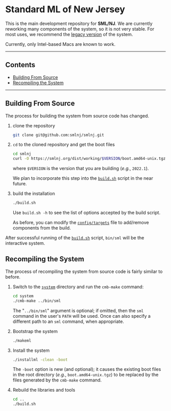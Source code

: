 # Standard ML of New Jersey

This is the main development repository for **SML/NJ**.  We are
currently reworking many components of the system, so it is not
very stable.  For most uses, we recommend the
[legacy version](https://github.com/smlnj/legacy) of the system.

Currently, only Intel-based Macs are known to work.

---

## Contents

- [Building From Source](#building-from-source)
- [Recompiling the System](#recompiling-the-system)

---

## Building From Source

The process for building the system from source code has
changed.

1. clone the repository
    ``` bash
    git clone git@github.com:smlnj/smlnj.git
    ```

2. `cd` to the cloned repository and get the boot files
    ``` bash
    cd smlnj
    curl -O https://smlnj.org/dist/working/$VERSION/boot.amd64-unix.tgz
    ```
    where `$VERSION` is the version that you are building (*e.g.*, `2022.1`).

    We plan to incorporate this step into the [`build.sh`](build.sh) script in the near future.

3. build the installation
    ``` bash
    ./build.sh
    ```
    Use `build.sh -h` to see the list of options accepted by the build script.

    As before, you can modify the [`config/targets`](config/targets) file to add/remove components
    from the build.

After successful running of the [`build.sh`](build.sh) script, `bin/sml` will be the interactive
system.

## Recompiling the System

The process of recompiling the system from source code is fairly similar
to before.

1. Switch to the [`system`](system/) directory and run the `cmb-make` command:
    ``` bash
    cd system
    ./cmb-make ../bin/sml
    ```

    The "`../bin/sml`" argument is optional; if omitted, then the `sml` command in the
    user's `PATH` will be used.  Once can also specify a different path to an `sml`
    command, when appropriate.

2. Bootstrap the system
    ``` bash
    ./makeml
    ```

3. Install the system
    ``` bash
    ./installml -clean -boot
    ```
    The `-boot` option is new (and optional); it causes the existing boot files in the root
    directory (*e.g.*, `boot.amd64-unix.tgz`) to be replaced by the files generated by the
    `cmb-make` command.

4. Rebuild the libraries and tools
    ``` bash
    cd ..
    ./build.sh
    ```

